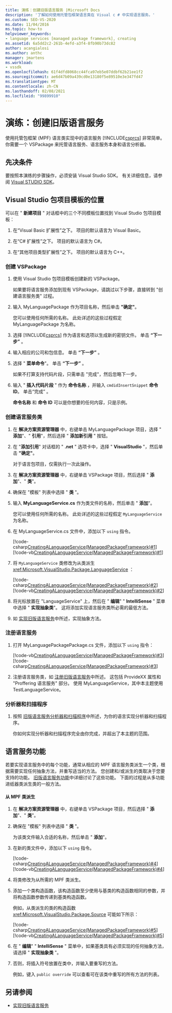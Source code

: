 ```yaml
---
title: 演练：创建旧版语言服务 |Microsoft Docs
description: '了解如何使用托管包框架语言类在 Visual c # 中实现语言服务。'
ms.custom: SEO-VS-2020
ms.date: 11/04/2016
ms.topic: how-to
helpviewer_keywords:
- language services [managed package framework], creating
ms.assetid: 6a5dd2c2-261b-4efd-a3f4-8fb90b73dc82
author: acangialosi
ms.author: anthc
manager: jmartens
ms.workload:
- vssdk
ms.openlocfilehash: 61f4dfd8068cc44fca97eb5e07ddbf62b21ee1f2
ms.sourcegitcommit: ae6d47b09a439cd0e13180f5e89510e3e347fd47
ms.translationtype: MT
ms.contentlocale: zh-CN
ms.lasthandoff: 02/08/2021
ms.locfileid: "99899910"
---
```

# <a name="walkthrough-creating-a-legacy-language-service"></a>演练：创建旧版语言服务
使用托管包框架 (MPF) 语言类实现中的语言服务 [!INCLUDE[csprcs](../../data-tools/includes/csprcs_md.md)] 非常简单。 你需要一个 VSPackage 来托管语言服务、语言服务本身和语言分析器。

## <a name="prerequisites"></a>先决条件
 要按照本演练的步骤操作，必须安装 Visual Studio SDK。 有关详细信息，请参阅 [Visual STUDIO SDK](../../extensibility/visual-studio-sdk.md)。

## <a name="locations-for-the-visual-studio-package-project-template"></a>Visual Studio 包项目模板的位置
 可以在 " **新建项目** " 对话框中的三个不同模板位置找到 Visual Studio 包项目模板：

1. 在“Visual Basic 扩展性”之下。 项目的默认语言为 Visual Basic。

2. 在“C# 扩展性”之下。 项目的默认语言为 C#。

3. 在“其他项目类型扩展性”之下。 项目的默认语言为 C++。

### <a name="create-a-vspackage"></a>创建 VSPackage

1. 使用 Visual Studio 包项目模板创建新的 VSPackage。

    如果要将语言服务添加到现有 VSPackage，请跳过以下步骤，直接转到 "创建语言服务类" 过程。

2. 输入 MyLanguagePackage 作为项目名称，然后单击 **"确定"**。

    您可以使用任何所需的名称。 此处详述的这些过程假定 MyLanguagePackage 为名称。

3. 选择 [!INCLUDE[csprcs](../../data-tools/includes/csprcs_md.md)] 作为语言和选项以生成新的密钥文件。 单击 **“下一步”** 。

4. 输入相应的公司和包信息。 单击 **“下一步”** 。

5. 选择 " **菜单命令**"。 单击 **“下一步”** 。

    如果不打算支持代码片段，只需单击 "完成"，然后忽略下一步。

6. 输入 " **插入代码片段** " 作为 **命令名称** ，并输入 `cmdidInsertSnippet` **命令 ID**。 单击“完成” 。

    **命令名称** 和 **命令 ID** 可以是你想要的任何内容，只是示例。

### <a name="create-the-language-service-class"></a>创建语言服务类

1. 在 **解决方案资源管理器** 中，右键单击 MyLanguagePackage 项目，选择 " **添加**"、" **引用**"，然后选择 " **添加新引用** " 按钮。

2. 在 "**添加引用**" 对话框的 " **.net** " 选项卡中，选择 " **VisualStudio** "，然后单击 **"确定"**。

     对于语言包项目，仅需执行一次此操作。

3. 在 **解决方案资源管理器** 中，右键单击 VSPackage 项目，然后选择 " **添加**"、" **类**"。

4. 确保在 "模板" 列表中选择 " **类** "。

5. 输入 **MyLanguageService.cs** 作为类文件的名称，然后单击 " **添加**"。

     您可以使用任何所需的名称。 此处详述的这些过程假定 `MyLanguageService` 为名称。

6. 在 MyLanguageService.cs 文件中，添加以下 `using` 指令。

     [!code-csharp[CreatingALanguageService(ManagedPackageFramework)#1](../../extensibility/internals/codesnippet/CSharp/walkthrough-creating-a-legacy-language-service_1.cs)]
     [!code-vb[CreatingALanguageService(ManagedPackageFramework)#1](../../extensibility/internals/codesnippet/VisualBasic/walkthrough-creating-a-legacy-language-service_1.vb)]

7. 将 `MyLanguageService` 类修改为从类派生 <xref:Microsoft.VisualStudio.Package.LanguageService> ：

     [!code-csharp[CreatingALanguageService(ManagedPackageFramework)#2](../../extensibility/internals/codesnippet/CSharp/walkthrough-creating-a-legacy-language-service_2.cs)]
     [!code-vb[CreatingALanguageService(ManagedPackageFramework)#2](../../extensibility/internals/codesnippet/VisualBasic/walkthrough-creating-a-legacy-language-service_2.vb)]

8. 将光标放置在 "LanguageService" 上，然后在 " **编辑**" " **IntelliSense** " 菜单中选择 " **实现抽象类**"。 这将添加实现语言服务类所必需的最低方法。

9. 如 [实现旧版语言服务](../../extensibility/internals/implementing-a-legacy-language-service2.md)中所述，实现抽象方法。

### <a name="register-the-language-service"></a>注册语言服务

1. 打开 MyLanguagePackagePackage.cs 文件，添加以下 `using` 指令：

     [!code-vb[CreatingALanguageService(ManagedPackageFramework)#3](../../extensibility/internals/codesnippet/VisualBasic/walkthrough-creating-a-legacy-language-service_3.vb)]
     [!code-csharp[CreatingALanguageService(ManagedPackageFramework)#3](../../extensibility/internals/codesnippet/CSharp/walkthrough-creating-a-legacy-language-service_3.cs)]

2. 注册语言服务类，如 [注册旧版语言服务](../../extensibility/internals/registering-a-legacy-language-service1.md)中所述。 这包括 ProvideXX 属性和 "Proffering 语言服务" 部分。 使用 MyLanguageService，其中本主题使用 TestLanguageService。

### <a name="the-parser-and-scanner"></a>分析器和扫描程序

1. 按照 [旧版语言服务分析器和扫描程序](../../extensibility/internals/legacy-language-service-parser-and-scanner.md)中所述，为你的语言实现分析器和扫描程序。

     你如何实现分析器和扫描程序完全由你完成，并超出了本主题的范围。

## <a name="language-service-features"></a>语言服务功能
 若要实现语言服务中的每个功能，通常从相应的 MPF 语言服务类派生一个类，根据需要实现任何抽象方法，并重写适当的方法。 您创建和/或派生的类取决于您要支持的功能。 [旧版语言服务功能](../../extensibility/internals/legacy-language-service-features1.md)中详细讨论了这些功能。 下面的过程是从多功能进纸器类派生类的一般方法。

#### <a name="deriving-from-an-mpf-class"></a>从 MPF 类派生

1. 在 **解决方案资源管理器** 中，右键单击 VSPackage 项目，然后选择 " **添加**"、" **类**"。

2. 确保在 "模板" 列表中选择 " **类** "。

     为该类文件输入合适的名称，然后单击 " **添加**"。

3. 在新的类文件中，添加以下 `using` 指令。

     [!code-csharp[CreatingALanguageService(ManagedPackageFramework)#4](../../extensibility/internals/codesnippet/CSharp/walkthrough-creating-a-legacy-language-service_4.cs)]
     [!code-vb[CreatingALanguageService(ManagedPackageFramework)#4](../../extensibility/internals/codesnippet/VisualBasic/walkthrough-creating-a-legacy-language-service_4.vb)]

4. 将类修改为从所需的 MPF 类派生。

5. 添加一个类构造函数，该构造函数至少使用与基类的构造函数相同的参数，并将构造函数参数传递到基类构造函数。

     例如，从类派生的类的构造函数 <xref:Microsoft.VisualStudio.Package.Source> 可能如下所示：

     [!code-csharp[CreatingALanguageService(ManagedPackageFramework)#5](../../extensibility/internals/codesnippet/CSharp/walkthrough-creating-a-legacy-language-service_5.cs)]
     [!code-vb[CreatingALanguageService(ManagedPackageFramework)#5](../../extensibility/internals/codesnippet/VisualBasic/walkthrough-creating-a-legacy-language-service_5.vb)]

6. 在 " **编辑**" " **IntelliSense** " 菜单中，如果基类具有必须实现的任何抽象方法，请选择 " **实现抽象类** "。

7. 否则，将插入符号放置在类中，并输入要重写的方法。

     例如，键入 `public override` 可以查看可在该类中重写的所有方法的列表。

## <a name="see-also"></a>另请参阅
- [实现旧版语言服务](../../extensibility/internals/implementing-a-legacy-language-service1.md)

